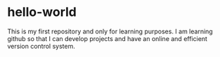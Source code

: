 # hello-world
This is my first repository and only for learning purposes.
I am learning github so that I can develop projects and have an online and efficient version control system.

